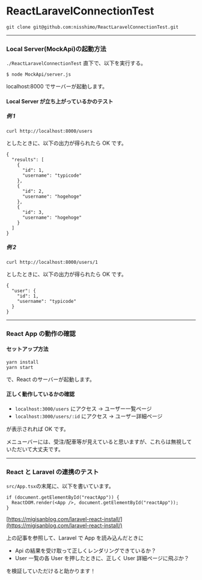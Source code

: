 # ReactLaravelConnectionTest

```
git clone git@github.com:nisshimo/ReactLaravelConnectionTest.git
```

---

### Local Server(MockApi)の起動方法

`./ReactLaravelConnectionTest` 直下で、以下を実行する。

```
$ node MockApi/server.js
```

localhost:8000 でサーバーが起動します。

#### Local Server が立ち上がっているかのテスト

##### 例 1

```
curl http://localhost:8000/users
```

としたときに、以下の出力が得られたら OK です。

```
{
  "results": [
    {
      "id": 1,
      "username": "typicode"
    },
    {
      "id": 2,
      "username": "hogehoge"
    },
    {
      "id": 3,
      "username": "hogehoge"
    }
  ]
}
```

##### 例 2

```
curl http://localhost:8000/users/1
```

としたときに、以下の出力が得られたら OK です。

```
{
  "user": {
    "id": 1,
    "username": "typicode"
  }
}
```

---

### React App の動作の確認

#### セットアップ方法

```
yarn install
yarn start
```

で、React のサーバーが起動します。

#### 正しく動作しているかの確認

- `localhost:3000/users` にアクセス → ユーザー一覧ページ
- `localhost:3000/users/:id` にアクセス → ユーザー詳細ページ

が表示されれば OK です。

メニューバーには、受注/配車等が見えていると思いますが、これらは無視していただいて大丈夫です。

---

### React と Laravel の連携のテスト

`src/App.tsx`の末尾に、以下を書いています。

```
if (document.getElementById("reactApp")) {
  ReactDOM.render(<App />, document.getElementById("reactApp"));
}
```

[https://migisanblog.com/laravel-react-install/](https://migisanblog.com/laravel-react-install/)

上の記事を参照して、Laravel で App を読み込んだときに

- Api の結果を受け取って正しくレンダリングできているか？
- User 一覧の各 User を押したときに、正しく User 詳細ページに飛ぶか？

を検証していただけると助かります！
